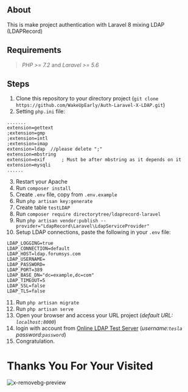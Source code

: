 ## **About**
This is make project authentication with Laravel 8 mixing LDAP (LDAPRecord)

##
##

## **Requirements**
> _PHP >= 7.2_ and _Laravel >= 5.6_

##
##

## **Steps**
1. Clone this repository to your directory project (`git clone https://github.com/WakeUpEarly/Auth-Laravel-X-LDAP.git`)
2. Setting `php.ini` file:
```
.......
extension=gettext
;extension=gmp
;extension=intl
;extension=imap
extension=ldap  //please delete ";"
extension=mbstring
extension=exif      ; Must be after mbstring as it depends on it
extension=mysqli
......
```
3. Restart your Apache
4. Run `composer install`
5. Create `.env` file, copy from `.env.example`
6. Run `php artisan key:generate` 
7. Create table `testLDAP`   
8. Run `composer require directorytree/ldaprecord-laravel`
9. Run `php artisan vendor:publish --provider="LdapRecord\Laravel\LdapServiceProvider"`
10. Setup LDAP connections, paste the following in your `.env` file:
```
LDAP_LOGGING=true
LDAP_CONNECTION=default
LDAP_HOST=ldap.forumsys.com
LDAP_USERNAME=
LDAP_PASSWORD=
LDAP_PORT=389
LDAP_BASE_DN="dc=example,dc=com"
LDAP_TIMEOUT=5
LDAP_SSL=false
LDAP_TLS=false  
```
11. Run `php artisan migrate`
12. Run `php artisan serve`
13. Open your browser and access your URL project (*default URL: `localhost:8000`*) 
14. login with account from [Online LDAP Test Server](https://www.forumsys.com/2014/02/22/online-ldap-test-server/) (*username:`tesla` password:`password`*)
15. Congratulation.

##
##

# Thanks You For Your Visited
![x-removebg-preview](https://user-images.githubusercontent.com/48183946/151840611-ac4fb7a4-d2c1-4ba3-9893-17dc28fa9d6a.png)
